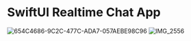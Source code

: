 # SwiftUI Realtime Chat App

![654C4686-9C2C-477C-ADA7-057AEBE98C96](https://user-images.githubusercontent.com/39788033/130946420-f74551b1-c346-4313-ae9f-afc86d8b718f.PNG)
![IMG_2556](https://user-images.githubusercontent.com/39788033/130946434-f1205281-baf1-49a2-a901-eae3f69d17fe.jpg)
